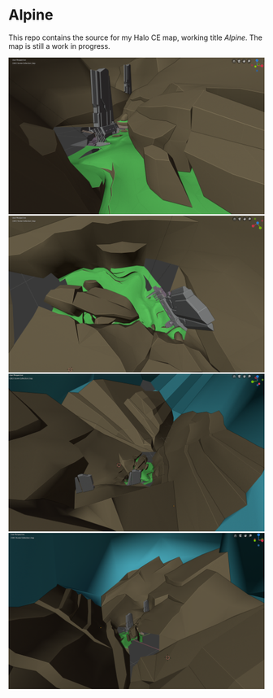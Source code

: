 # Alpine

This repo contains the source for my Halo CE map, working title _Alpine_. The map is still a work in progress.

![Screenshot](mesh.png)
![Screenshot 2](mesh2.png)
![Screenshot 2](mesh3.png)
![Screenshot 2](mesh4.png)

